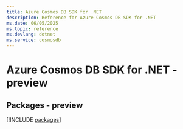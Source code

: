 ```yaml
---
title: Azure Cosmos DB SDK for .NET
description: Reference for Azure Cosmos DB SDK for .NET
ms.date: 06/05/2025
ms.topic: reference
ms.devlang: dotnet
ms.service: cosmosdb
---
```

# Azure Cosmos DB SDK for .NET - preview
## Packages - preview
[!INCLUDE [packages](cosmos-db-index.md)]